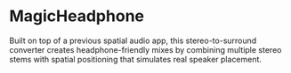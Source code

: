 # MagicHeadphone
Built on top of a previous spatial audio app, this stereo-to-surround converter creates headphone-friendly mixes by combining multiple stereo stems with spatial positioning that simulates real speaker placement.
